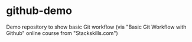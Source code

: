 # github-demo
Demo repository to show basic Git workflow (via "Basic Git Workflow with Github" online course from "Stackskills.com")
